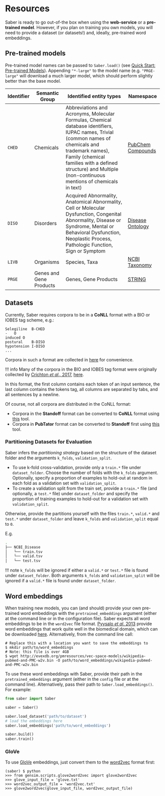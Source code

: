 # Resources

Saber is ready to go out-of-the box when using the __web-service__ or a __pre-trained model__. However, if you plan on training you own models, you will need to provide a dataset (or datasets!) and, ideally, pre-trained word embeddings.

## Pre-trained models

Pre-trained model names can be passed to `Saber.load()` (see [Quick Start: Pre-trained Models](https://baderlab.github.io/saber/quick_start/#pre-trained-models)). Appending `"*-large"` to the model name (e.g. `"PRGE-large"` will download a much larger model, which should perform slightly better than the base model.

Identifier | Semantic Group | Identified entity types | Namespace |
---------- | -------------- | ----------------------- | --------- |
`CHED` | Chemicals | Abbreviations and Acronyms, Molecular Formulas, Chemical database identifiers, IUPAC names, Trivial (common names of chemicals and trademark names), Family (chemical families with a defined structure) and Multiple (non-continuous mentions of chemicals in text) | [PubChem Compounds](https://pubchem.ncbi.nlm.nih.gov/)
`DISO` | Disorders | Acquired Abnormality, Anatomical Abnormality, Cell or Molecular Dysfunction, Congenital Abnormality, Disease or Syndrome, Mental or Behavioral Dysfunction, Neoplastic Process, Pathologic Function, Sign or Symptom | [Disease Ontology](http://disease-ontology.org/)
`LIVB` | Organisms | Species, Taxa | [NCBI Taxonomy](https://www.ncbi.nlm.nih.gov/taxonomy)
`PRGE` | Genes and Gene Products | Genes, Gene Products | [STRING](https://string-db.org/)

## Datasets

Currently, Saber requires corpora to be in a **CoNLL** format with a BIO or IOBES tag scheme, e.g.:

```
Selegiline	B-CHED
-	O
induced	O
postural	B-DISO
hypotension	I-DISO
...
```

Corpora in such a format are collected in [here](https://github.com/BaderLab/Biomedical-Corpora) for convenience.

!!! info
      Many of the corpora in the BIO and IOBES tag format were originally collected by [Crichton _et al_., 2017](https://doi.org/10.1186/s12859-017-1776-8), [here](https://github.com/cambridgeltl/MTL-Bioinformatics-2016).

In this format, the first column contains each token of an input sentence, the last column contains the tokens tag, all columns are separated by tabs, and all sentences by a newline.

Of course, not all corpora are distributed in the CoNLL format:

- Corpora in the **Standoff** format can be converted to **CoNLL** format using [this](https://github.com/spyysalo/standoff2conll) tool.
- Corpora in **PubTator** format can be converted to **Standoff** first using [this](https://github.com/spyysalo/pubtator) tool.

### Partitioning Datasets for Evaluation

Saber infers the _partitioning strategy_ based on the structure of the dataset folder and the arguments `k_folds`, `validation_split`.

- To use k-fold cross-validation, provide only a `train.*` file under `dataset_folder`. Choose the number of folds with the `k_folds` argument. Optionally, specify a proportion of examples to hold-out at random in each fold as a validation set with `validation_split`.
- To create a validation split from the train set, provide a `train.*` file (and optionally, a `test.*` file) under `dataset_folder` and specify the proportion of training examples to hold-out for a validation set with `validation_split`.

Otherwise, provide the partitions yourself with the files `train.*`, `valid.*` and `test.*` under `dataset_folder` and leave `k_folds` and `validation_split` equal to `0`.

E.g.

```bash
.
├── NCBI_Disease
│   └── train.tsv
│   └── valid.tsv
│   └── test.tsv
```

!!! note
      `k_folds` will be ignored if either a `valid.*` or `test.*` file is found under `dataset_folder`. Both arguments `k_folds` and `validation_split` will be ignored if a `valid.*` file is found under `dataset_folder`. 

## Word embeddings

When training new models, you can (and should) provide your own pre-trained word embeddings with the `pretrained_embeddings` argument (either at the command line or in the configuration file). Saber expects all word embeddings to be in the `word2vec` file format. [Pyysalo _et al_. 2013](https://pdfs.semanticscholar.org/e2f2/8568031e1902d4f8ee818261f0f2c20de6dd.pdf) provide word embeddings that work quite well in the biomedical domain, which can be downloaded [here](http://bio.nlplab.org). Alternatively, from the command line call:

```
# Replace this with a location you want to save the embeddings to
$ mkdir path/to/word_embeddings
# Note: this file is over 4GB
$ wget http://evexdb.org/pmresources/vec-space-models/wikipedia-pubmed-and-PMC-w2v.bin -O path/to/word_embeddings/wikipedia-pubmed-and-PMC-w2v.bin
```

To use these word embeddings with Saber, provide their path in the `pretrained_embeddings` argument (either in the `config` file or at the command line). Alternatively, pass their path to `Saber.load_embeddings()`. For example:

```python
from saber import Saber

saber = Saber()

saber.load_dataset('path/to/dataset')
# load the embeddings here
saber.load_embeddings('path/to/word_embeddings')

saber.build()
saber.train()
```

### GloVe

To use [GloVe](https://nlp.stanford.edu/projects/glove/) embeddings, just convert them to the [word2vec](https://code.google.com/archive/p/word2vec/) format first:

```
(saber) $ python
>>> from gensim.scripts.glove2word2vec import glove2word2vec
>>> glove_input_file = 'glove.txt'
>>> word2vec_output_file = 'word2vec.txt'
>>> glove2word2vec(glove_input_file, word2vec_output_file)
```
